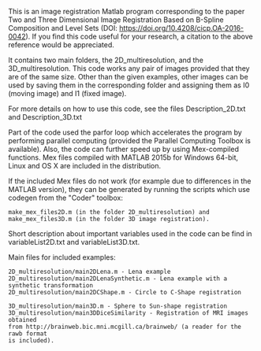 This is an image registration Matlab program corresponding to the paper Two
and Three Dimensional Image Registration Based on B-Spline Composition and
Level Sets (DOI: https://doi.org/10.4208/cicp.OA-2016-0042). If you find this
code useful for your research, a citation to the above reference would be 
appreciated.

It contains two main folders,
the 2D_multiresolution, and the 3D_multiresolution. This code works any pair
of images provided that they are of the same size.  Other than the given 
examples, other images can be used by saving them in the corresponding folder
and assigning them as I0 (moving image) and I1 (fixed image).

For more details on how to use this code, see the files Description_2D.txt
and Description_3D.txt 

Part of the code used the parfor loop which accelerates the program by performing
parallel computing (provided the Parallel Computing Toolbox is available). 
Also, the code can further speed up by using Mex-compiled functions. Mex files
compiled with MATLAB 2015b for Windows 64-bit, Linux and OS X are included
in the distribution. 

If the included Mex files do not work (for example due to differences in the
MATLAB version), they can be generated by running the scripts which use codegen
from the "Coder" toolbox:
```
make_mex_files2D.m (in the folder 2D_multiresolution) and 
make_mex_files3D.m (in the folder 3D image registration).
```
Short description about important variables used in the code can be find in
variableList2D.txt and variableList3D.txt.

Main files for included examples:
```
2D_multiresolution/main2DLena.m - Lena example
2D_multiresolution/main2DLenaSynthetic.m - Lena example with a synthetic transformation
2D_multiresolution/main2DCShape.m - Circle to C-Shape registration

3D_multiresolution/main3D.m - Sphere to Sun-shape registration
3D_multiresolution/main3DDiceSimilarity - Registration of MRI images obtained
from http://brainweb.bic.mni.mcgill.ca/brainweb/ (a reader for the rawb format
is included).
```
